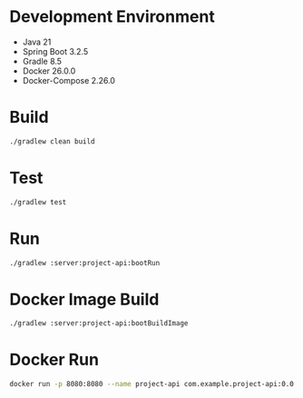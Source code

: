 # Development Environment
- Java 21
- Spring Boot 3.2.5
- Gradle 8.5
- Docker 26.0.0
- Docker-Compose 2.26.0

# Build
```bash
./gradlew clean build
```

# Test
```bash
./gradlew test
```

# Run
```bash
./gradlew :server:project-api:bootRun
```

# Docker Image Build
```bash
./gradlew :server:project-api:bootBuildImage
```

# Docker Run
```bash
docker run -p 8080:8080 --name project-api com.example.project-api:0.0.1-SNAPSHOT
```
